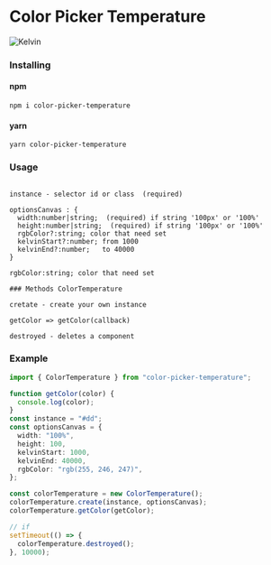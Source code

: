 # Color Picker Temperature

![Kelvin](https://user-images.githubusercontent.com/65889370/215314129-451ecb11-b9b4-4f89-a991-bfa5eca30ac0.png "Орк")

### Installing

#### npm

```
npm i color-picker-temperature
```

#### yarn

```
yarn color-picker-temperature
```

### Usage

```

instance - selector id or class  (required)

optionsCanvas : {
  width:number|string;  (required) if string '100px' or '100%'
  height:number|string;  (required) if string '100px' or '100%'
  rgbColor?:string; color that need set
  kelvinStart?:number; from 1000
  kelvinEnd?:number;   to 40000
}

rgbColor:string; color that need set

### Methods ColorTemperature

cretate - create your own instance

getColor => getColor(callback)

destroyed - deletes a component
```

### Example

```ts
import { ColorTemperature } from "color-picker-temperature";

function getColor(color) {
  console.log(color);
}
const instance = "#dd";
const optionsCanvas = {
  width: "100%",
  height: 100,
  kelvinStart: 1000,
  kelvinEnd: 40000,
  rgbColor: "rgb(255, 246, 247)",
};

const colorTemperature = new ColorTemperature();
colorTemperature.create(instance, optionsCanvas);
colorTemperature.getColor(getColor);

// if
setTimeout(() => {
  colorTemperature.destroyed();
}, 10000);
```
